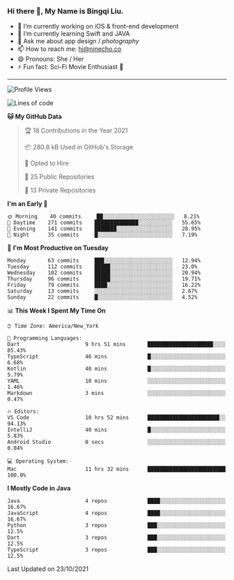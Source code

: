 ### Hi there 👋, My Name is Bingqi Liu.

- 🔭 I’m currently working on iOS & front-end development
- 🌱 I’m currently learning Swift and JAVA
- 💬 Ask me about app design / *photography*
- 📫 How to reach me: hi@ninecho.co
- 😄 Pronouns: She / Her
- ⚡ Fun fact: Sci-Fi Movie Enthusiast 🚀

---

<!--START_SECTION:waka-->
![Profile Views](http://img.shields.io/badge/Profile%20Views-1-blue)

![Lines of code](https://img.shields.io/badge/From%20Hello%20World%20I%27ve%20Written-3.1%20million%20lines%20of%20code-blue)

**🐱 My GitHub Data** 

> 🏆 18 Contributions in the Year 2021
 > 
> 📦 280.8 kB Used in GitHub's Storage 
 > 
> 💼 Opted to Hire
 > 
> 📜 25 Public Repositories 
 > 
> 🔑 13 Private Repositories  
 > 
**I'm an Early 🐤** 

```text
🌞 Morning    40 commits     ██░░░░░░░░░░░░░░░░░░░░░░░   8.21% 
🌆 Daytime    271 commits    ██████████████░░░░░░░░░░░   55.65% 
🌃 Evening    141 commits    ███████░░░░░░░░░░░░░░░░░░   28.95% 
🌙 Night      35 commits     █░░░░░░░░░░░░░░░░░░░░░░░░   7.19%

```
📅 **I'm Most Productive on Tuesday** 

```text
Monday       63 commits     ███░░░░░░░░░░░░░░░░░░░░░░   12.94% 
Tuesday      112 commits    █████░░░░░░░░░░░░░░░░░░░░   23.0% 
Wednesday    102 commits    █████░░░░░░░░░░░░░░░░░░░░   20.94% 
Thursday     96 commits     █████░░░░░░░░░░░░░░░░░░░░   19.71% 
Friday       79 commits     ████░░░░░░░░░░░░░░░░░░░░░   16.22% 
Saturday     13 commits     ░░░░░░░░░░░░░░░░░░░░░░░░░   2.67% 
Sunday       22 commits     █░░░░░░░░░░░░░░░░░░░░░░░░   4.52%

```


📊 **This Week I Spent My Time On** 

```text
⌚︎ Time Zone: America/New_York

💬 Programming Languages: 
Dart                     9 hrs 51 mins       █████████████████████░░░░   85.43% 
TypeScript               46 mins             █░░░░░░░░░░░░░░░░░░░░░░░░   6.68% 
Kotlin                   40 mins             █░░░░░░░░░░░░░░░░░░░░░░░░   5.79% 
YAML                     10 mins             ░░░░░░░░░░░░░░░░░░░░░░░░░   1.46% 
Markdown                 3 mins              ░░░░░░░░░░░░░░░░░░░░░░░░░   0.47%

🔥 Editors: 
VS Code                  10 hrs 52 mins      ███████████████████████░░   94.13% 
IntelliJ                 40 mins             █░░░░░░░░░░░░░░░░░░░░░░░░   5.83% 
Android Studio           0 secs              ░░░░░░░░░░░░░░░░░░░░░░░░░   0.04%

💻 Operating System: 
Mac                      11 hrs 32 mins      █████████████████████████   100.0%

```

**I Mostly Code in Java** 

```text
Java                     4 repos             ████░░░░░░░░░░░░░░░░░░░░░   16.67% 
JavaScript               4 repos             ████░░░░░░░░░░░░░░░░░░░░░   16.67% 
Python                   3 repos             ███░░░░░░░░░░░░░░░░░░░░░░   12.5% 
Dart                     3 repos             ███░░░░░░░░░░░░░░░░░░░░░░   12.5% 
TypeScript               3 repos             ███░░░░░░░░░░░░░░░░░░░░░░   12.5%

```



 Last Updated on 23/10/2021
<!--END_SECTION:waka-->
